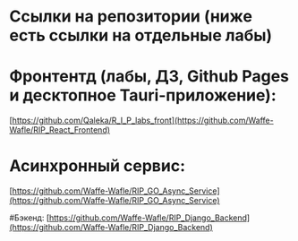 # Ссылки на репозитории (ниже есть ссылки на отдельные лабы)

# Фронтентд (лабы, ДЗ, Github Pages и десктопное Tauri-приложение):
[https://github.com/Qaleka/R_I_P_labs_front](https://github.com/Waffe-Wafle/RIP_React_Frontend)

# Асинхронный сервис:
[https://github.com/Waffe-Wafle/RIP_GO_Async_Service](https://github.com/Waffe-Wafle/RIP_GO_Async_Service)

#Бэкенд:
[https://github.com/Waffe-Wafle/RIP_Django_Backend](https://github.com/Waffe-Wafle/RIP_Django_Backend)

